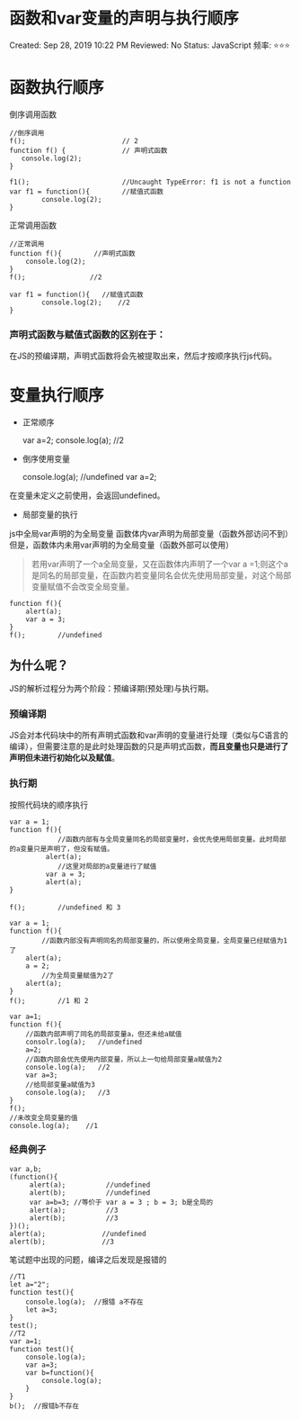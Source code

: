 # 函数和var变量的声明与执行顺序

Created: Sep 28, 2019 10:22 PM
Reviewed: No
Status: JavaScript
频率: ⭐⭐⭐

# 函数执行顺序

倒序调用函数

    //倒序调用
    f();                        // 2
    function f() {              // 声明式函数
       console.log(2);
    }
    
    f1();                       //Uncaught TypeError: f1 is not a function
    var f1 = function(){        //赋值式函数
    		console.log(2);
    }

正常调用函数

    //正常调用
    function f(){        //声明式函数
    	console.log(2);
    }
    f();                //2
    
    var f1 = function(){   //赋值式函数
    		console.log(2);    //2
    }

### 声明式函数与赋值式函数的区别在于：

在JS的预编译期，声明式函数将会先被提取出来，然后才按顺序执行js代码。

# 变量执行顺序

- 正常顺序

    var a=2;
    console.log(a);   //2

- 倒序使用变量

    console.log(a);    //undefined
    var a=2;

在变量未定义之前使用，会返回undefined。

- 局部变量的执行

js中全局var声明的为全局变量  函数体内var声明为局部变量（函数外部访问不到）但是，函数体内未用var声明的为全局变量（函数外部可以使用）

> 若用var声明了一个a全局变量，又在函数体内声明了一个var a =1;则这个a是同名的局部变量，在函数内若变量同名会优先使用局部变量，对这个局部变量赋值不会改变全局变量。

    function f(){
    	alert(a);
    	var a = 3;
    }
    f();        //undefined

## 为什么呢？

JS的解析过程分为两个阶段：预编译期(预处理)与执行期。

### 预编译期

JS会对本代码块中的所有声明式函数和var声明的变量进行处理（类似与C语言的编译），但需要注意的是此时处理函数的只是声明式函数，**而且变量也只是进行了声明但未进行初始化以及赋值**。

### 执行期

按照代码块的顺序执行

    var a = 1;
    function f(){
    			//函数内部有与全局变量同名的局部变量时，会优先使用局部变量。此时局部的a变量只是声明了，但没有赋值。
             alert(a);   
    			//这里对局部的a变量进行了赋值
             var a = 3;
             alert(a);
    }
    
    f();        //undefined 和 3

    var a = 1;
    function f(){
    		//函数内部没有声明同名的局部变量的，所以使用全局变量，全局变量已经赋值为1了
        alert(a);
        a = 2;
    		//为全局变量赋值为2了
        alert(a);
    }
    f();        //1 和 2

    var a=1;
    function f(){
    	//函数内部声明了同名的局部变量a，但还未给a赋值
    	consolr.log(a);   //undefined
    	a=2;
    	//函数内部会优先使用内部变量，所以上一句给局部变量a赋值为2
    	console.log(a);   //2
    	var a=3;
    	//给局部变量a赋值为3
    	console.log(a);   //3
    }
    f();                
    //未改变全局变量的值
    console.log(a);    //1

### 经典例子

    var a,b;
    (function(){
         alert(a);          //undefined
         alert(b);          //undefined
         var a=b=3; //等价于 var a = 3 ; b = 3; b是全局的
         alert(a);          //3
         alert(b);          //3
    })();
    alert(a);              //undefined
    alert(b);              //3

笔试题中出现的问题，编译之后发现是报错的

    //T1
    let a="2";
    function test(){
    	console.log(a);  //报错 a不存在
    	let a=3;
    }
    test();
    //T2
    var a=1;
    function test(){
    	console.log(a);  
    	var a=3;
    	var b=function(){
    		console.log(a);
    	}
    }
    b();  //报错b不存在